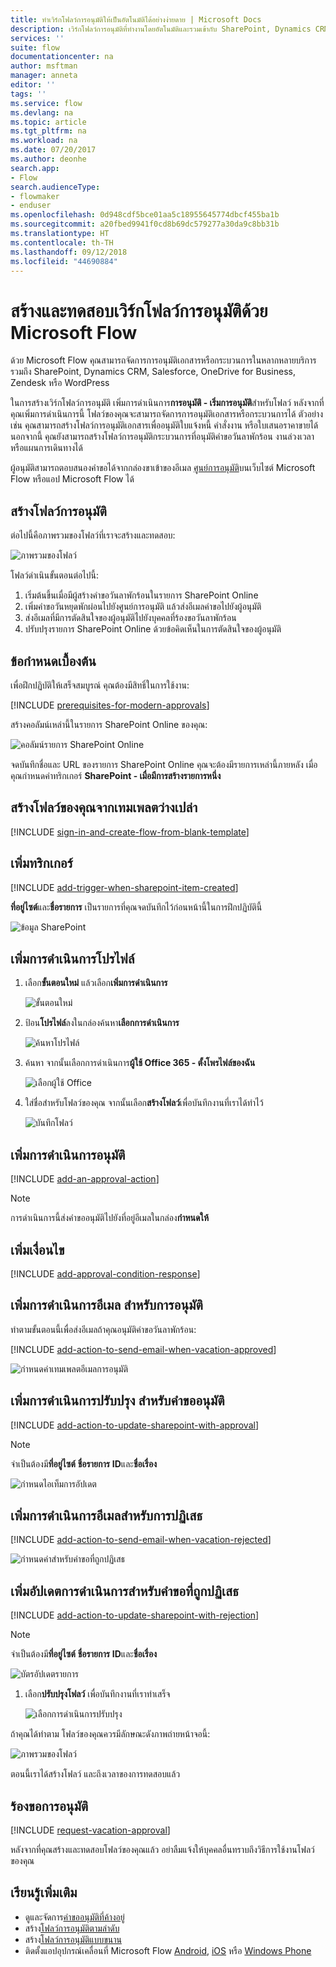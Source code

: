```yaml
---
title: ทำเวิร์กโฟลว์การอนุมัติให้เป็นอัตโนมัติได้อย่างง่ายดาย | Microsoft Docs
description: เวิร์กโฟลว์การอนุมัติที่ทำงานโดยอัตโนมัติและรวมเข้ากับ SharePoint, Dynamics CRM, Salesforce, OneDrive for Business, Zendesk หรือ WordPress
services: ''
suite: flow
documentationcenter: na
author: msftman
manager: anneta
editor: ''
tags: ''
ms.service: flow
ms.devlang: na
ms.topic: article
ms.tgt_pltfrm: na
ms.workload: na
ms.date: 07/20/2017
ms.author: deonhe
search.app:
- Flow
search.audienceType:
- flowmaker
- enduser
ms.openlocfilehash: 0d948cdf5bce01aa5c18955645774dbcf455ba1b
ms.sourcegitcommit: a20fbed9941f0cd8b69dc579277a30da9c8bb31b
ms.translationtype: HT
ms.contentlocale: th-TH
ms.lasthandoff: 09/12/2018
ms.locfileid: "44690884"
---
```

# <a name="create-and-test-an-approval-workflow-with-microsoft-flow"></a>สร้างและทดสอบเวิร์กโฟลว์การอนุมัติด้วย Microsoft Flow

ด้วย Microsoft Flow คุณสามารถจัดการการอนุมัติเอกสารหรือกระบวนการในหลากหลายบริการ รวมถึง SharePoint, Dynamics CRM, Salesforce, OneDrive for Business, Zendesk หรือ WordPress

ในการสร้างเวิร์กโฟลว์การอนุมัติ เพิ่มการดำเนินการ**การอนุมัติ - เริ่มการอนุมัติ**สำหรับโฟลว์ หลังจากที่คุณเพิ่มการดำเนินการนี้ โฟลว์ของคุณจะสามารถจัดการการอนุมัติเอกสารหรือกระบวนการได้ ตัวอย่างเช่น คุณสามารถสร้างโฟลว์การอนุมัติเอกสารเพื่ออนุมัติใบแจ้งหนี้ คำสั่งงาน หรือใบเสนอราคาขายได้ นอกจากนี้ คุณยังสามารถสร้างโฟลว์การอนุมัติกระบวนการที่อนุมัติคำขอวันลาพักร้อน งานล่วงเวลา หรือแผนการเดินทางได้

ผู้อนุมัติสามารถตอบสนองคำขอได้จากกล่องขาเข้าของอีเมล [ศูนย์การอนุมัติ](https://flow.microsoft.com/manage/approvals/received/)บนเว็บไซต์ Microsoft Flow หรือแอป Microsoft Flow ได้

## <a name="create-an-approval-flow"></a>สร้างโฟลว์การอนุมัติ
ต่อไปนี้คือภาพรวมของโฟลว์ที่เราจะสร้างและทดสอบ:

   ![ภาพรวมของโฟลว์](./media/modern-approvals/create-flow-overview.png)

โฟลว์ดำเนินขั้นตอนต่อไปนี้:

1. เริ่มต้นขึ้นเมื่อมีผู้สร้างคำขอวันลาพักร้อนในรายการ SharePoint Online
2. เพิ่มคำขอวันหยุดพักผ่อนไปยังศูนย์การอนุมัติ แล้วส่งอีเมลคำขอไปยังผู้อนุมัติ
3. ส่งอีเมลที่มีการตัดสินใจของผู้อนุมัติไปยังบุคคลที่ร้องขอวันลาพักร้อน
4. ปรับปรุงรายการ SharePoint Online ด้วยข้อคิดเห็นในการตัดสินใจของผู้อนุมัติ

## <a name="prerequisites"></a>ข้อกำหนดเบื้องต้น
เพื่อฝึกปฏิบัติให้เสร็จสมบูรณ์ คุณต้องมีสิทธิ์ในการใช้งาน:

[!INCLUDE [prerequisites-for-modern-approvals](includes/prerequisites-for-modern-approvals.md)]

สร้างคอลัมน์เหล่านี้ในรายการ SharePoint Online ของคุณ:

   ![คอลัมน์รายการ SharePoint Online](./media/modern-approvals/sharepoint-list-fields.png)

จดบันทึกชื่อและ URL ของรายการ SharePoint Online คุณจะต้องมีรายการเหล่านี้ภายหลัง เมื่อคุณกำหนดค่าทริกเกอร์ **SharePoint - เมื่อมีการสร้างรายการหนึ่ง**

## <a name="create-your-flow-from-the-blank-template"></a>สร้างโฟลว์ของคุณจากเทมเพลตว่างเปล่า
[!INCLUDE [sign-in-and-create-flow-from-blank-template](includes/sign-in-and-create-flow-from-blank-template.md)]

## <a name="add-a-trigger"></a>เพิ่มทริกเกอร์

[!INCLUDE [add-trigger-when-sharepoint-item-created](includes/add-trigger-when-sharepoint-item-created.md)]

**ที่อยู่ไซต์**และ**ชื่อรายการ** เป็นรายการที่คุณจดบันทึกไว้ก่อนหน้านี้ในการฝึกปฏิบัตินี้

![ข้อมูล SharePoint](./media/modern-approvals/select-sharepoint-site-info.png)

## <a name="add-a-profile-action"></a>เพิ่มการดำเนินการโปรไฟล์

1. เลือก**ขั้นตอนใหม่** แล้วเลือก**เพิ่มการดำเนินการ**
   
    ![ขั้นตอนใหม่](./media/modern-approvals/select-sharepoint-add-action.png)
2. ป้อน**โปรไฟล์**ลงในกล่องค้นหา**เลือกการดำเนินการ**
   
    ![ค้นหาโปรไฟล์](./media/modern-approvals/search-for-profile.png)
3. ค้นหา จากนั้นเลือกการดำเนินการ**ผู้ใช้ Office 365 - ตั้งโพรไฟล์ของฉัน**
   
    ![เลือกผู้ใช้ Office](./media/modern-approvals/select-my-profile.png)
4. ใส่ชื่อสำหรับโฟลว์ของคุณ จากนั้นเลือก**สร้างโฟลว์**เพื่อบันทึกงานที่เราได้ทำไว้
   
    ![บันทึกโฟลว์](./media/modern-approvals/save.png)

## <a name="add-an-approval-action"></a>เพิ่มการดำเนินการอนุมัติ

[!INCLUDE [add-an-approval-action](includes/add-an-approval-action.md)]

> [!NOTE]
> การดำเนินการนี้ส่งคำขออนุมัติไปยังที่อยู่อีเมลในกล่อง**กำหนดให้**
>
>

## <a name="add-a-condition"></a>เพิ่มเงื่อนไข

[!INCLUDE [add-approval-condition-response](includes/add-approval-condition-response.md)]

## <a name="add-an-email-action-for-approvals"></a>เพิ่มการดำเนินการอีเมล สำหรับการอนุมัติ

ทำตามขั้นตอนนี้เพื่อส่งอีเมลถ้าคุณอนุมัติคำขอวันลาพักร้อน:

[!INCLUDE [add-action-to-send-email-when-vacation-approved](includes/add-action-to-send-email-when-vacation-approved.md)]

   ![กำหนดค่าเทมเพลตอีเมลการอนุมัติ](./media/sequential-modern-approvals/yes-email-config.png)

## <a name="add-an-update-action-for-approved-requests"></a>เพิ่มการดำเนินการปรับปรุง สำหรับคำขออนุมัติ

[!INCLUDE [add-action-to-update-sharepoint-with-approval](includes/add-action-to-update-sharepoint-with-approval.md)]

> [!NOTE]
> จำเป็นต้องมี**ที่อยู่ไซต์** **ชื่อรายการ** **ID**และ**ชื่อเรื่อง**
>
>

![กำหนดไอเท็มการอัปเดต](./media/modern-approvals/configure-update-item.png)

## <a name="add-an-email-action-for-rejections"></a>เพิ่มการดำเนินการอีเมลสำหรับการปฏิเสธ

[!INCLUDE [add-action-to-send-email-when-vacation-rejected](includes/add-action-to-send-email-when-vacation-rejected.md)]

![กำหนดค่าสำหรับคำขอที่ถูกปฏิเสธ](./media/modern-approvals/configure-rejected-email.png)

## <a name="add-update-action-for-rejected-requests"></a>เพิ่มอัปเดตการดำเนินการสำหรับคำขอที่ถูกปฏิเสธ

[!INCLUDE [add-action-to-update-sharepoint-with-rejection](includes/add-action-to-update-sharepoint-with-rejection.md)]

   > [!NOTE]
   > จำเป็นต้องมี**ที่อยู่ไซต์** **ชื่อรายการ** **ID**และ**ชื่อเรื่อง**
   >
   >

![บัตรอัปเดตรายการ](./media/modern-approvals/configure-update-item-no.png)

1. เลือก**ปรับปรุงโฟลว์** เพื่อบันทึกงานที่เราทำเสร็จ
   
    ![เลือกการดำเนินการปรับปรุง](./media/modern-approvals/update.png)

ถ้าคุณได้ทำตาม โฟลว์ของคุณควรมีลักษณะดังภาพถ่ายหน้าจอนี้:

![ภาพรวมของโฟลว์](./media/modern-approvals/completed-flow.png)

ตอนนี้เราได้สร้างโฟลว์ และถึงเวลาของการทดสอบแล้ว

## <a name="request-an-approval"></a>ร้องขอการอนุมัติ

[!INCLUDE [request-vacation-approval](includes/request-vacation-approval.md)]

หลังจากที่คุณสร้างและทดสอบโฟลว์ของคุณแล้ว อย่าลืมแจ้งให้บุคคลอื่นทราบถึงวิธีการใช้งานโฟลว์ของคุณ

## <a name="learn-more"></a>เรียนรู้เพิ่มเติม

* ดูและจัดการ[คำขออนุมัติที่ค้างอยู่](approve-reject-requests.md)
* สร้าง[โฟลว์การอนุมัติตามลำดับ](sequential-modern-approvals.md)
* สร้าง[โฟลว์การอนุมัติแบบขนาน](parallel-modern-approvals.md)
* ติดตั้งแอปอุปกรณ์เคลื่อนที่ Microsoft Flow [Android](https://aka.ms/flowmobiledocsandroid), [iOS](https://aka.ms/flowmobiledocsios) หรือ [Windows Phone](https://aka.ms/flowmobilewindows)
